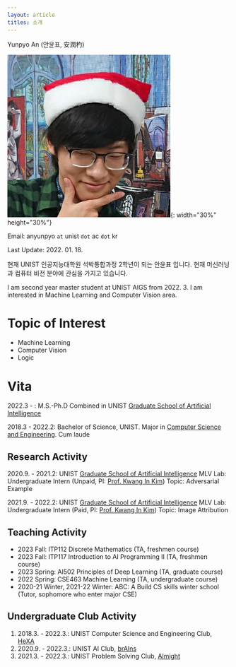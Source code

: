 ```yaml
---
layout: article
titles: 소개
---
```


Yunpyo An (안윤표, 安潤杓)

![Profile](/assets/images/YunpyoAn_profile.jpg){: width="30%" height="30%"}

Email: anyunpyo `at` unist `dot` ac `dot` kr

Last Update: 2022. 01. 18.

현재 UNIST 인공지능대학원 석박통합과정 2학년이 되는 안윤표 입니다.
현재 머신러닝과 컴퓨터 비전 분야에 관심을 가지고 있습니다.

I am second year master student at UNIST AIGS from 2022. 3.
I am interested in Machine Learning and Computer Vision area.

# Topic of Interest

- Machine Learning
- Computer Vision
- Logic

# Vita

2022.3 - : M.S.-Ph.D Combined in UNIST [Graduate School of Artificial Intelligence](https://aigs.unist.ac.kr/web/index.php) 

2018.3 - 2022.2: Bachelor of Science, UNIST. Major in [Computer Science and Engineering](https://cse.unist.ac.kr). Cum laude

## Research Activity

2020.9. - 2021.2: UNIST [Graduate School of Artificial Intelligence](https://aigs.unist.ac.kr) MLV Lab: Undergraduate Intern (Unpaid, PI: [Prof. Kwang In Kim](https://sites.google.com/view/kimki))
Topic: Adversarial Example

2021.9. - 2022.2: UNIST [Graduate School of Artificial Intelligence](https://aigs.unist.ac.kr) MLV Lab: Undergraduate Intern (Paid, PI: [Prof. Kwang In Kim](https://sites.google.com/view/kimki))
Topic: Image Attribution

## Teaching Activity

- 2023 Fall: ITP112 Discrete Mathematics (TA, freshmen course)
- 2023 Fall: ITP117 Introduction to AI Programming Ⅱ (TA, freshmen course)
- 2023 Spring: AI502 Principles of Deep Learning (TA, graduate course)
- 2022 Spring: CSE463 Machine Learning (TA, undergraduate course)
- 2020-21 Winter, 2021-22 Winter: ABC: A Build CS skills winter school (Tutor, sophomore who enter major CSE)

## Undergraduate Club Activity

1. 2018.3. - 2022.3.: UNIST Computer Science and Engineering Club, [HeXA](http://www.hexa.pro)
2. 2020.9. - 2022.3.: UNIST AI Club, [brAIns](https://unist-brains.github.io)
3. 2021.3. - 2022.3.: UNIST Problem Solving Club, [Almight](https://unist-almight.github.io)
